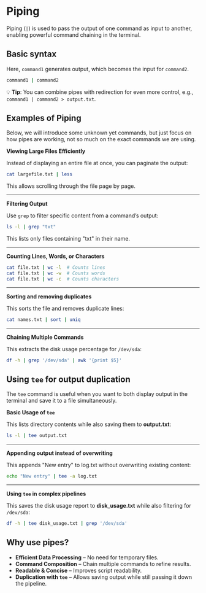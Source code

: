 # Piping

Piping (`|`) is used to pass the output of one command as input to another, enabling powerful command chaining in the terminal.

## Basic syntax

Here, `command1` generates output, which becomes the input for `command2`.

```bash
command1 | command2
```

💡 **Tip**: You can combine pipes with redirection for even more control, e.g., `command1 | command2 > output.txt`.

## Examples of Piping

Below, we will introduce some unknown yet commands, but just focus on how pipes are working, not so much on the exact commands we are using.

**Viewing Large Files Efficiently**

Instead of displaying an entire file at once, you can paginate the output:

```bash
cat largefile.txt | less
```

This allows scrolling through the file page by page.

---

**Filtering Output**

Use `grep` to filter specific content from a command’s output:

```bash
ls -l | grep "txt"
```

This lists only files containing "txt" in their name.

---

**Counting Lines, Words, or Characters**

```bash
cat file.txt | wc -l  # Counts lines
cat file.txt | wc -w  # Counts words
cat file.txt | wc -c  # Counts characters
```

---

**Sorting and removing duplicates**

This sorts the file and removes duplicate lines:

```bash
cat names.txt | sort | uniq
```

---

**Chaining Multiple Commands**

This extracts the disk usage percentage for `/dev/sda`:

```bash
df -h | grep '/dev/sda' | awk '{print $5}'
```

## Using `tee` for output duplication

The `tee` command is useful when you want to both display output in the terminal and save it to a file simultaneously.

**Basic Usage of `tee`**

This lists directory contents while also saving them to **output.txt**:

```bash
ls -l | tee output.txt
```

---

**Appending output instead of overwriting**

This appends "New entry" to log.txt without overwriting existing content:

```bash
echo "New entry" | tee -a log.txt
```

---

**Using `tee` in complex pipelines**

This saves the disk usage report to **disk_usage.txt** while also filtering for `/dev/sda`:

```bash
df -h | tee disk_usage.txt | grep '/dev/sda'
```

## Why use pipes?

- **Efficient Data Processing** – No need for temporary files.
- **Command Composition** – Chain multiple commands to refine results.
- **Readable & Concise** – Improves script readability.
- **Duplication with `tee`** – Allows saving output while still passing it down the pipeline.

